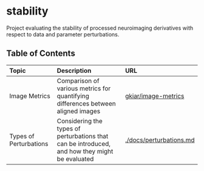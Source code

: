 # stability
Project evaluating the stability of processed neuroimaging derivatives with respect to data and parameter perturbations.

## Table of Contents
| Topic | Description | URL |
|:------|:------------|:----|
| Image Metrics | Comparison of various metrics for quantifying differences between aligned images | [gkiar/image-metrics](https://github.com/gkiar/image-metrics) |
| Types of Perturbations | Considering the types of perturbations that can be introduced, and how they might be evaluated | [./docs/perturbations.md](./docs/perturbations.md) |


